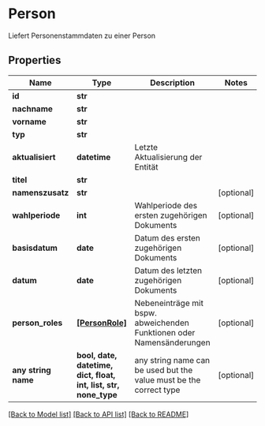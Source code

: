 # Person

Liefert Personenstammdaten zu einer Person

## Properties
Name | Type | Description | Notes
------------ | ------------- | ------------- | -------------
**id** | **str** |  | 
**nachname** | **str** |  | 
**vorname** | **str** |  | 
**typ** | **str** |  | 
**aktualisiert** | **datetime** | Letzte Aktualisierung der Entität | 
**titel** | **str** |  | 
**namenszusatz** | **str** |  | [optional] 
**wahlperiode** | **int** | Wahlperiode des ersten zugehörigen Dokuments | [optional] 
**basisdatum** | **date** | Datum des ersten zugehörigen Dokuments | [optional] 
**datum** | **date** | Datum des letzten zugehörigen Dokuments | [optional] 
**person_roles** | [**[PersonRole]**](PersonRole.md) | Nebeneinträge mit bspw. abweichenden Funktionen oder Namensänderungen | [optional] 
**any string name** | **bool, date, datetime, dict, float, int, list, str, none_type** | any string name can be used but the value must be the correct type | [optional]

[[Back to Model list]](../README.md#documentation-for-models) [[Back to API list]](../README.md#documentation-for-api-endpoints) [[Back to README]](../README.md)


